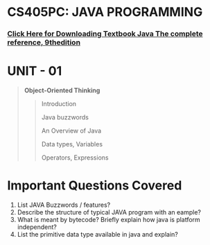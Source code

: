 # CS405PC: JAVA PROGRAMMING

### [Click Here for Downloading Textbook Java The complete reference, 9thedition](https://drive.google.com/drive/folders/1LDhDchAhktRsQdb1kAX_mEcUvSJFd514?usp=share_link)

# UNIT - 01
> <b> Object-Oriented Thinking </b>
> 
>> Introduction
>> 
>> Java buzzwords
>> 
>> An Overview of Java
>> 
>> Data types, Variables
>> 
>> Operators, Expressions
>> 


# Important Questions Covered

1. List JAVA Buzzwords / features?
2. Describe the structure of typical JAVA program with an eample?
3. What is meant by bytecode? Briefly explain how java is platform independent?
4. List the primitive data type available in java and explain?

